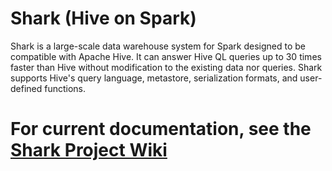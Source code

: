# Shark (Hive on Spark)

Shark is a large-scale data warehouse system for Spark designed to be compatible with
Apache Hive. It can answer Hive QL queries up to 30 times faster than Hive without
modification to the existing data nor queries. Shark supports Hive's query language,
metastore, serialization formats, and user-defined functions.


# For current documentation, see the [Shark Project Wiki](https://github.com/amplab/shark/wiki)
